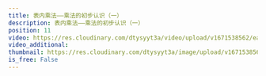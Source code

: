```yaml
---
title: 表内乘法——乘法的初步认识（一）
description: 表内乘法——乘法的初步认识（一）
position: 11
video: https://res.cloudinary.com/dtysyyt3a/video/upload/v1671538562/easymath/2年级上/04单元表内乘法（一）/c5qlict7zh1zdwmog0mh.mp4
video_additional: 
thumbnail: https://res.cloudinary.com/dtysyyt3a/image/upload/v1671538565/easymath/2年级上/04单元表内乘法（一）/ckscxjsghtp5du9f5jij.png
is_free: False
---
```

